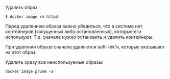 Удалить образ:

```shell
$ docker image rm httpd
```

Перед удалением образа важно убедиться, что в системе нет контейнеров (запущенных либо остановленных), которые его используют. Т.е. сначала нужно остановить и удалить контейнеры.

При удалении образа сначала удаляются soft-link'и, которые указывают на этот образ.

Удалить сразу все неиспользуемые образы:

```shell
docker image prune -a
```